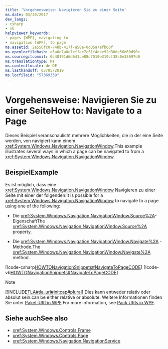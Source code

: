 ```yaml
---
title: 'Vorgehensweise: Navigieren Sie zu einer Seite'
ms.date: 03/30/2017
dev_langs:
- csharp
- vb
helpviewer_keywords:
- pages [WPF], navigating to
- navigation [WPF], to page
ms.assetid: 2a556fc0-748b-417f-a58a-0d05a7afb66f
ms.openlocfilehash: a5a0e7a8e7effac7c51f4dee92d30de56d60d90c
ms.sourcegitcommit: 0c48191d6d641ce88d7510e319cf38c0e35697d0
ms.translationtype: MT
ms.contentlocale: de-DE
ms.lasthandoff: 03/05/2019
ms.locfileid: "57369339"
---
```

# <a name="how-to-navigate-to-a-page"></a><span data-ttu-id="8c05f-102">Vorgehensweise: Navigieren Sie zu einer Seite</span><span class="sxs-lookup"><span data-stu-id="8c05f-102">How to: Navigate to a Page</span></span>
<span data-ttu-id="8c05f-103">Dieses Beispiel veranschaulicht mehrere Möglichkeiten, die in der eine Seite werden, von navigiert kann einem <xref:System.Windows.Navigation.NavigationWindow>.</span><span class="sxs-lookup"><span data-stu-id="8c05f-103">This example illustrates several ways in which a page can be navigated to from a <xref:System.Windows.Navigation.NavigationWindow>.</span></span>  
  
## <a name="example"></a><span data-ttu-id="8c05f-104">Beispiel</span><span class="sxs-lookup"><span data-stu-id="8c05f-104">Example</span></span>  
 <span data-ttu-id="8c05f-105">Es ist möglich, dass eine <xref:System.Windows.Navigation.NavigationWindow> Navigieren zu einer Seite mit einer der folgenden:</span><span class="sxs-lookup"><span data-stu-id="8c05f-105">It is possible for a <xref:System.Windows.Navigation.NavigationWindow> to navigate to a page using one of the following:</span></span>  
  
-   <span data-ttu-id="8c05f-106">Die <xref:System.Windows.Navigation.NavigationWindow.Source%2A>-Eigenschaft</span><span class="sxs-lookup"><span data-stu-id="8c05f-106">The <xref:System.Windows.Navigation.NavigationWindow.Source%2A> property.</span></span>  
  
-   <span data-ttu-id="8c05f-107">Die <xref:System.Windows.Navigation.NavigationWindow.Navigate%2A> -Methode.</span><span class="sxs-lookup"><span data-stu-id="8c05f-107">The <xref:System.Windows.Navigation.NavigationWindow.Navigate%2A> method.</span></span>  
  
 [!code-csharp[HOWTONavigationSnippets#NavigateToPageCODE](~/samples/snippets/csharp/VS_Snippets_Wpf/HOWTONavigationSnippets/CSharp/MainWindow.xaml.cs#navigatetopagecode)]
 [!code-vb[HOWTONavigationSnippets#NavigateToPageCODE](~/samples/snippets/visualbasic/VS_Snippets_Wpf/HOWTONavigationSnippets/visualbasic/mainwindow.xaml.vb#navigatetopagecode)]  
  
> [!NOTE]
>  [!INCLUDE[TLA#tla_uri#initcap#plural](../../../../includes/tlasharptla-urisharpinitcapsharpplural-md.md)] <span data-ttu-id="8c05f-108">Dies kann entweder relativ oder absolut sein.</span><span class="sxs-lookup"><span data-stu-id="8c05f-108">can be either relative or absolute.</span></span> <span data-ttu-id="8c05f-109">Weitere Informationen finden Sie unter [Paket-URI in WPF](pack-uris-in-wpf.md).</span><span class="sxs-lookup"><span data-stu-id="8c05f-109">For more information, see [Pack URIs in WPF](pack-uris-in-wpf.md).</span></span>  
  
## <a name="see-also"></a><span data-ttu-id="8c05f-110">Siehe auch</span><span class="sxs-lookup"><span data-stu-id="8c05f-110">See also</span></span>
- <xref:System.Windows.Controls.Frame>
- <xref:System.Windows.Controls.Page>
- <xref:System.Windows.Navigation.NavigationService>
